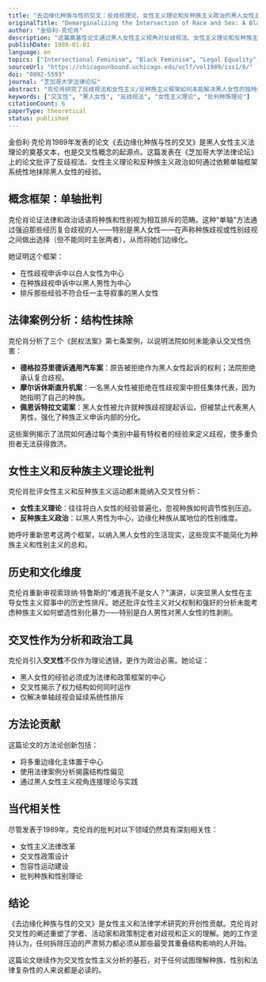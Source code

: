 ```yaml
---
title: "去边缘化种族与性的交叉：反歧视理论、女性主义理论和反种族主义政治的黑人女性主义批判"
originalTitle: "Demarginalizing the Intersection of Race and Sex: A Black Feminist Critique of Antidiscrimination Doctrine, Feminist Theory and Antiracist Politics"
author: "金伯利·克伦肖"
description: "这篇奠基性论文通过黑人女性主义视角对反歧视法、女性主义理论和反种族主义政治进行批判，首次提出了交叉性概念。克伦肖论证了法律和政治话语中使用的单轴框架未能考虑种族和性别歧视的复合性质，从而边缘化了黑人女性。"
publishDate: 1989-01-01
language: en
topics: ["Intersectional Feminism", "Black Feminism", "Legal Equality", "Patriarchy Critique", "Epistemic Colonialism Critique"]
sourceUrl: "https://chicagounbound.uchicago.edu/uclf/vol1989/iss1/8/"
doi: "0892-5593"
journal: "芝加哥大学法律论坛"
abstract: "克伦肖研究了反歧视法和女性主义/反种族主义框架如何未能解决黑人女性的独特经历。通过分析法律案例和理论话语，她证明了由于对单轴范畴的主导依赖，黑人女性的申诉往往被驳回或扭曲。她呼吁重新思考法律和政治框架以纳入交叉性经验，并批评了女性主义和反种族主义运动的排他倾向。"
keywords: ["交叉性", "黑人女性", "反歧视法", "女性主义理论", "批判种族理论"]
citationCount: 6
paperType: theoretical
status: published
---
```


金伯利·克伦肖1989年发表的论文《去边缘化种族与性的交叉》是黑人女性主义法理论的奠基文本，也是交叉性概念的起源点。这篇发表在《芝加哥大学法律论坛》上的论文批评了反歧视法、女性主义理论和反种族主义政治如何通过依赖单轴框架系统性地抹除黑人女性的经验。

## 概念框架：单轴批判

克伦肖论证法律和政治话语将种族和性别视为相互排斥的范畴。这种"单轴"方法通过强迫那些经历复合歧视的人——特别是黑人女性——在声称种族歧视或性别歧视之间做出选择（但不能同时主张两者），从而将她们边缘化。

她证明这个框架：
- 在性歧视申诉中以白人女性为中心
- 在种族歧视申诉中以黑人男性为中心
- 排斥那些经验不符合任一主导叙事的黑人女性

## 法律案例分析：结构性抹除

克伦肖分析了三个《民权法案》第七条案例，以说明法院如何未能承认交叉性伤害：

- **德格拉芬里德诉通用汽车案**：原告被拒绝作为黑人女性起诉的权利；法院拒绝承认复合歧视。
- **摩尔诉休斯直升机案**：一名黑人女性被拒绝在性歧视案中担任集体代表，因为她指明了自己的种族。
- **佩恩诉特拉文诺案**：黑人女性被允许就种族歧视提起诉讼，但被禁止代表黑人男性，强化了种族正义申诉内部的分化。

这些案例揭示了法院如何通过每个类别中最有特权者的经验来定义歧视，使多重负担者无法获得救济。

## 女性主义和反种族主义理论批判

克伦肖批评女性主义和反种族主义运动都未能纳入交叉性分析：

- **女性主义理论**：往往将白人女性的经验普遍化，忽视种族如何调节性别压迫。
- **反种族主义政治**：以黑人男性为中心，边缘化种族从属地位的性别维度。

她呼吁重新思考这两个框架，以纳入黑人女性的生活现实，这些现实不能简化为种族主义和性别主义的总和。

## 历史和文化维度

克伦肖重新审视索琼纳·特鲁斯的"难道我不是女人？"演讲，以突显黑人女性在主导女性主义叙事中的历史性排斥。她还批评女性主义对父权制和强奸的分析未能考虑种族主义如何塑造性别化暴力——特别是白人男性对黑人女性的性剥削。

## 交叉性作为分析和政治工具

克伦肖引入**交叉性**不仅作为理论透镜，更作为政治必需。她论证：

- 黑人女性的经验必须成为法律和政策框架的中心
- 交叉性揭示了权力结构如何同时运作
- 仅解决单轴歧视会延续系统性排斥

## 方法论贡献

这篇论文的方法论创新包括：
- 将多重边缘化主体置于中心
- 使用法律案例分析揭露结构性偏见
- 通过黑人女性主义视角连接理论与实践

## 当代相关性

尽管发表于1989年，克伦肖的批判对以下领域仍然具有深刻相关性：
- 女性主义法律改革
- 交叉性政策设计
- 包容性运动建设
- 批判种族和性别理论

## 结论

《去边缘化种族与性的交叉》是女性主义和法律学术研究的开创性贡献。克伦肖对交叉性的阐述重塑了学者、活动家和政策制定者对歧视和正义的理解。她的工作坚持认为，任何拆除压迫的严肃努力都必须从那些最受其重叠结构影响的人开始。

这篇论文继续作为交叉性女性主义分析的基石，对于任何试图理解种族、性别和法律复杂性的人来说都是必读的。